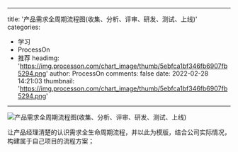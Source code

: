 
---
title: '产品需求全周期流程图(收集、分析、评审、研发、测试、上线)'
categories: 
 - 学习
 - ProcessOn
 - 推荐
headimg: 'https://img.processon.com/chart_image/thumb/5ebfca1bf346fb6907fb5294.png'
author: ProcessOn
comments: false
date: 2022-02-28 14:21:03
thumbnail: 'https://img.processon.com/chart_image/thumb/5ebfca1bf346fb6907fb5294.png'
---

<div>   
<img class="thumb" alt="产品需求全周期流程图(收集、分析、评审、研发、测试、上线)" src="https://img.processon.com/chart_image/thumb/5ebfca1bf346fb6907fb5294.png" referrerpolicy="no-referrer">
<p>让产品经理清楚的认识需求全生命周期流程，并以此为模版，结合公司实际情况，构建属于自己项目的流程方案；</p>  
</div>
            